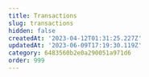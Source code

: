 ```yaml
---
title: Transactions
slug: transactions
hidden: false
createdAt: '2023-04-12T01:31:25.227Z'
updatedAt: '2023-06-09T17:19:30.119Z'
category: 6483560b2e0a290051a971d6
order: 999
---
```

